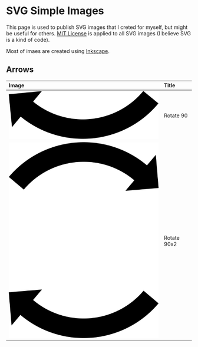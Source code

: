# SVG Simple Images

This page is used to publish SVG images that I creted for myself, but might be useful for others.
[MIT License](LICENSE) is applied to all SVG images (I believe SVG is a kind of code).

Most of imaes are created using [Inkscape](https://inkscape.org/).

## Arrows

|Image|Title|
|:----|:----------|
|![](Arrow/Rotate_90.svg)|Rotate 90|
|![](Arrow/Rotate_90x2.svg)|Rotate 90x2|
